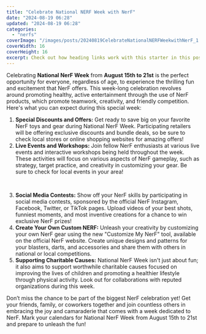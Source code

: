```yaml
---
title: "Celebrate National NERF Week with NerF"
date: "2024-08-19 06:28"
updated: "2024-08-19 06:28"
categories:
  - "nerfs"
coverImage: "/images/posts/20240819CelebrateNationalNERFWeekwithNerF_1.jpg"
coverWidth: 16
coverHeight: 16
excerpt: Check out how heading links work with this starter in this post.
---
```


<script>
  import { base } from '$app/paths';
</script>


Celebrating **National NerF Week** from **August 15th to 21st** is the perfect opportunity for everyone, regardless of age, to experience the thrilling fun and excitement that NerF offers. This week-long celebration revolves around promoting healthy, active entertainment through the use of NerF products, which promote teamwork, creativity, and friendly competition. Here's what you can expect during this special week:

1. **Special Discounts and Offers:** 
Get ready to save big on your favorite NerF toys and gear during National NerF Week. Participating retailers will be offering exclusive discounts and bundle deals, so be sure to check local stores or online shopping websites for amazing offers!
2. **Live Events and Workshops:** 
Join fellow NerF enthusiasts at various live events and interactive workshops being held throughout the week. These activities will focus on various aspects of NerF gameplay, such as strategy, target practice, and creativity in customizing your gear. Be sure to check for local events in your area!

<img class="cover-image" src="{base}/images/posts/20240819CelebrateNationalNERFWeekwithNerF_2.jpg" alt="" style="aspect-ratio: 16 / 16;" width="16" height="16">

3. **Social Media Contests:** 
Show off your NerF skills by participating in social media contests, sponsored by the official NerF Instagram, Facebook, Twitter, or TikTok pages. Upload videos of your best shots, funniest moments, and most inventive creations for a chance to win exclusive NerF prizes!
4. **Create Your Own Custom NERF:** 
Unleash your creativity by customizing your own NerF gear using the new "Customize My NerF" tool, available on the official NerF website. Create unique designs and patterns for your blasters, darts, and accessories and share them with others in national or local competitions.
5. **Supporting Charitable Causes:** 
National NerF Week isn't just about fun; it also aims to support worthwhile charitable causes focused on improving the lives of children and promoting a healthier lifestyle through physical activity. Look out for collaborations with reputed organizations during this week.

Don’t miss the chance to be part of the biggest NerF celebration yet! Get your friends, family, or coworkers together and join countless others in embracing the joy and camaraderie that comes with a week dedicated to NerF. Mark your calendars for National NerF Week from August 15th to 21st and prepare to unleash the fun!